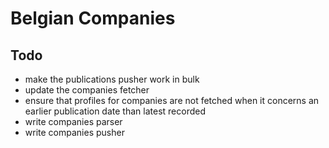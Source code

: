 # Belgian Companies

## Todo
- make the publications pusher work in bulk
- update the companies fetcher
- ensure that profiles for companies are not fetched when it concerns an earlier publication date than latest recorded
- write companies parser
- write companies pusher